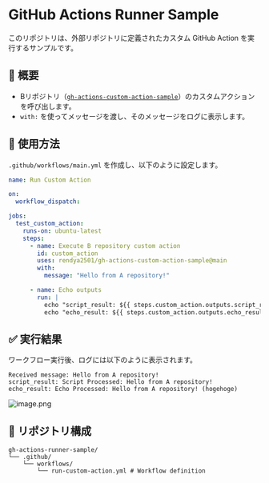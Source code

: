 # GitHub Actions Runner Sample

このリポジトリは、外部リポジトリに定義されたカスタム GitHub Action を実行するサンプルです。

## 📌 概要
- Bリポジトリ（[`gh-actions-custom-action-sample`](https://github.com/rendya2501/gh-actions-custom-action-sample)）のカスタムアクションを呼び出します。
- `with:` を使ってメッセージを渡し、そのメッセージをログに表示します。

## 🚀 使用方法

`.github/workflows/main.yml` を作成し、以下のように設定します。

```yaml
name: Run Custom Action

on:
  workflow_dispatch:

jobs:
  test_custom_action:
    runs-on: ubuntu-latest
    steps:
      - name: Execute B repository custom action
        id: custom_action
        uses: rendya2501/gh-actions-custom-action-sample@main
        with:
          message: "Hello from A repository!"

      - name: Echo outputs
        run: |
          echo "script_result: ${{ steps.custom_action.outputs.script_result }}"
          echo "echo_result: ${{ steps.custom_action.outputs.echo_result }}"
```

## ✅ 実行結果
ワークフロー実行後、ログには以下のように表示されます。

```
Received message: Hello from A repository!
script_result: Script Processed: Hello from A repository!
echo_result: Echo Processed: Hello from A repository! (hogehoge)
```

![image.png](attachment:1e406882-c87b-442e-b5f3-83a7db937808:image.png)

## 📂 リポジトリ構成

```
gh-actions-runner-sample/
└── .github/
    └── workflows/
        └── run-custom-action.yml # Workflow definition
```
